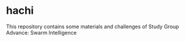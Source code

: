 # hachi
This repository contains some materials and challenges of Study Group Advance: Swarm Intelligence
